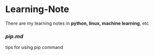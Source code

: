 # Learning-Note

There are my learning notes in **python, linux, machine learning**, etc
      
### *pip.md*
tips for using pip command

